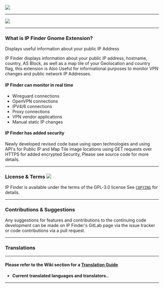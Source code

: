 ![](https://gitlab.com/LinxGem33/Neon/-/raw/master/new-ipfinder-wide-banner.png)

-----

![](https://gitlab.com/LinxGem33/Neon/-/raw/master/ipfinder-screen-main.png)

-----

### What is IP Finder Gnome Extension?

Displays useful information about your public IP Address

IP Finder displays information about your public IP address, hostname, country, AS Block, as well as  a map tile of your Geolocation and country flag,  this extension is Also Useful for informational purposes to monitor VPN changes and public network IP Addresses.


#### IP Finder can monitor in real time

* Wireguard connections
* OpenVPN connections
* IPV4/6 connections
* Proxy connections
* VPN vendor applications
* Manual static IP changes


#### IP Finder has added security

Newly developed revised code base using open technologies and using API's for Public IP and Map Tile image locations using GET requests over HTTPS for added encrypted  Security, Please see source code for more details.

-----



### License & Terms ![](https://gitlab.com/LinxGem33/IP-Finder/blob/master/screens/Copyleft-16.png)

IP Finder is available under the terms of the GPL-3.0 license See [`COPYING`](https://gitlab.com/LinxGem33/IP-Finder/blob/master/COPYING) for details.

----- 

### Contributions & Suggestions

Any suggestions for features and contributions to the continuing code development can be made on IP Finder's GitLab page via the issue tracker or code contributions via a pull request.

-----


### Translations

-----

#### Please refer to the Wiki section for a [Translation Guide](https://gitlab.com/LinxGem33/Arc-Menu/wikis/Translation-Guide)

- **Current translated languages and translators..**

-----
